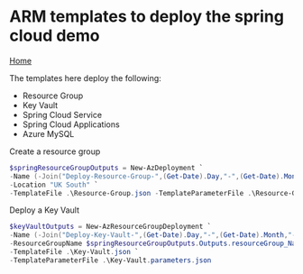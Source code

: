 # ARM templates to deploy the spring cloud demo

[Home](../README.MD)

The templates here deploy the following:

* Resource Group
* Key Vault
* Spring Cloud Service
* Spring Cloud Applications
* Azure MySQL


Create a resource group

```powershell
$springResourceGroupOutputs = New-AzDeployment `
-Name (-Join("Deploy-Resource-Group-",(Get-Date).Day,"-",(Get-Date).Month,"-",(Get-Date).Year,"-",(Get-Date).Hour,(Get-Date).Minute))`
-Location "UK South" `
-TemplateFile .\Resource-Group.json -TemplateParameterFile .\Resource-Group.parameters.json
```

Deploy a Key Vault

```powershell
$keyVaultOutputs = New-AzResourceGroupDeployment `
-Name (-Join("Deploy-Key-Vault-",(Get-Date).Day,"-",(Get-Date).Month,"-",(Get-Date).Year,"-",(Get-Date).Hour,(Get-Date).Minute)) `
-ResourceGroupName $springResourceGroupOutputs.Outputs.resourceGroup_Name.value `
-TemplateFile .\Key-Vault.json `
-TemplateParameterFile .\Key-Vault.parameters.json
```